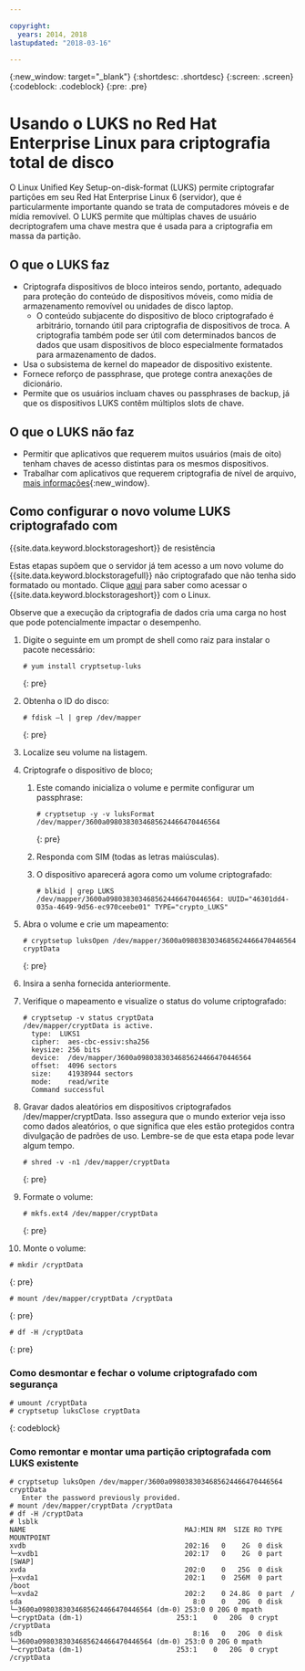 ```yaml
---

copyright:
  years: 2014, 2018
lastupdated: "2018-03-16"

---
```

{:new_window: target="_blank"}
{:shortdesc: .shortdesc}
{:screen: .screen}
{:codeblock: .codeblock}
{:pre: .pre}

# Usando o LUKS no Red Hat Enterprise Linux para criptografia total de disco

O Linux Unified Key Setup-on-disk-format (LUKS) permite criptografar partições em seu Red Hat Enterprise
Linux 6 (servidor), que é particularmente importante quando se trata de computadores móveis e de mídia
removível. O LUKS permite que múltiplas chaves de usuário decriptografem uma chave mestra
que é usada para a criptografia em massa da partição.

## O que o LUKS faz

- Criptografa dispositivos de bloco inteiros sendo, portanto, adequado para proteção do conteúdo de
dispositivos móveis, como mídia de armazenamento removível ou unidades de disco laptop.
    - O conteúdo subjacente do dispositivo de bloco criptografado é arbitrário, tornando útil para
criptografia de dispositivos de troca. A criptografia também pode ser útil com determinados bancos de dados
que usam dispositivos de bloco especialmente formatados para armazenamento de dados.
- Usa o subsistema de kernel do mapeador de dispositivo existente.
- Fornece reforço de passphrase, que protege contra anexações de dicionário.
- Permite que os usuários incluam chaves ou passphrases de backup, já que os dispositivos LUKS
contêm múltiplos slots de chave.


## O que o LUKS não faz

- Permitir que aplicativos que requerem muitos usuários (mais de oito) tenham chaves de acesso
distintas para os mesmos dispositivos.
- Trabalhar com aplicativos que requerem criptografia de nível de arquivo,
[mais
informações](https://access.redhat.com/documentation/en-US/Red_Hat_Enterprise_Linux/7/html/Security_Guide/sec-Encryption.html){:new_window}.

## Como configurar o novo volume LUKS criptografado com
{{site.data.keyword.blockstorageshort}} de resistência

Estas etapas supõem que o servidor já tem acesso a um novo volume
do {{site.data.keyword.blockstoragefull}} não criptografado que não tenha sido formatado ou montado. Clique [aqui](accessing_block_storage_linux.html) para saber como acessar
o {{site.data.keyword.blockstorageshort}} com o Linux.

Observe que a execução da criptografia de dados cria uma carga no host que pode potencialmente
impactar o desempenho.

1. Digite o seguinte em um prompt de shell como raiz para instalar o pacote necessário:   <br/>
   ```
   # yum install cryptsetup-luks
   ```
   {: pre}
2. Obtenha o ID do disco:<br/>
   ```
   # fdisk –l | grep /dev/mapper
   ```
   {: pre}
3. Localize seu volume na listagem.
4. Criptografe o dispositivo de bloco; 

   1. Este comando inicializa o volume e permite configurar um passphrase: <br/>
   
      ```
      # cryptsetup -y -v luksFormat /dev/mapper/3600a0980383034685624466470446564
      ```
      {: pre}
      
   2. Responda com SIM (todas as letras maiúsculas).
   
   3. O dispositivo aparecerá agora como um volume criptografado: 
   
      ```
      # blkid | grep LUKS
      /dev/mapper/3600a0980383034685624466470446564: UUID="46301dd4-035a-4649-9d56-ec970ceebe01" TYPE="crypto_LUKS"
      ```
      
5. Abra o volume e crie um mapeamento:   <br/>
   ```
   # cryptsetup luksOpen /dev/mapper/3600a0980383034685624466470446564 cryptData
   ```
   {: pre}
6. Insira a senha fornecida anteriormente.
7. Verifique o mapeamento e visualize o status do volume criptografado:   <br/>
   ```
   # cryptsetup -v status cryptData
   /dev/mapper/cryptData is active.
     type:  LUKS1
     cipher:  aes-cbc-essiv:sha256
     keysize: 256 bits
     device:  /dev/mapper/3600a0980383034685624466470446564
     offset:  4096 sectors
     size:    41938944 sectors
     mode:    read/write
     Command successful
   ```
8. Gravar dados aleatórios em dispositivos criptografados /dev/mapper/cryptData. Isso assegura que o
mundo exterior veja isso como dados aleatórios, o que significa que eles estão protegidos contra divulgação de
padrões de uso. Lembre-se de que esta etapa pode levar algum tempo.<br/>
    ```
    # shred -v -n1 /dev/mapper/cryptData
    ```
    {: pre}
9. Formate o volume:<br/>
   ```
   # mkfs.ext4 /dev/mapper/cryptData
   ```
   {: pre}
10. Monte o volume:<br/>
   ```
   # mkdir /cryptData
   ```
   {: pre}
   ```
   # mount /dev/mapper/cryptData /cryptData
   ```
   {: pre}
   ```
   # df -H /cryptData
   ```
   {: pre}

### Como desmontar e fechar o volume criptografado com segurança
   ```
   # umount /cryptData
   # cryptsetup luksClose cryptData
   ```
   {: codeblock}

### Como remontar e montar uma partição criptografada com LUKS existente
   ```
   # cryptsetup luksOpen /dev/mapper/3600a0980383034685624466470446564 cryptData
      Enter the password previously provided.
   # mount /dev/mapper/cryptData /cryptData
   # df -H /cryptData
   # lsblk
   NAME                                       MAJ:MIN RM  SIZE RO TYPE  MOUNTPOINT
   xvdb                                       202:16   0    2G  0 disk
   └─xvdb1                                    202:17   0    2G  0 part  [SWAP]
   xvda                                       202:0    0   25G  0 disk
   ├─xvda1                                    202:1    0  256M  0 part  /boot
   └─xvda2                                    202:2    0 24.8G  0 part  /
   sda                                          8:0    0   20G  0 disk
   └─3600a0980383034685624466470446564 (dm-0) 253:0 0 20G 0 mpath
   └─cryptData (dm-1)                       253:1    0   20G  0 crypt /cryptData
   sdb                                          8:16   0   20G  0 disk
   └─3600a0980383034685624466470446564 (dm-0) 253:0 0 20G 0 mpath
   └─cryptData (dm-1)                       253:1    0   20G  0 crypt /cryptData
   ```
